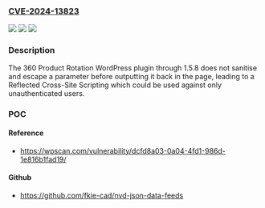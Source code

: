 ### [CVE-2024-13823](https://cve.mitre.org/cgi-bin/cvename.cgi?name=CVE-2024-13823)
![](https://img.shields.io/static/v1?label=Product&message=360%20Product%20Rotation&color=blue)
![](https://img.shields.io/static/v1?label=Version&message=n%2Fa&color=blue)
![](https://img.shields.io/static/v1?label=Vulnerability&message=CWE-79%20Cross-Site%20Scripting%20(XSS)&color=brighgreen)

### Description

The 360 Product Rotation WordPress plugin through 1.5.8 does not sanitise and escape a parameter before outputting it back in the page, leading to a Reflected Cross-Site Scripting which could be used against only unauthenticated users.

### POC

#### Reference
- https://wpscan.com/vulnerability/dcfd8a03-0a04-4fd1-986d-1e816b1fad19/

#### Github
- https://github.com/fkie-cad/nvd-json-data-feeds

